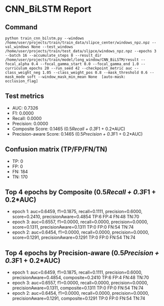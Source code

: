 # CNN_BiLSTM Report

## Command
```
python train_cnn_bilstm.py --windows /home/user/projects/train/train_data/slipce_center/windows_npz.npz --val_windows None --test_windows /home/user/projects/train/test_data/slipce/windows_npz.npz --epochs 3 --batch 16 --accumulate_steps 8 --result_dir /home/user/projects/train/model/long_window/CNN_BiLSTM/result --focal_alpha 0.4 --focal_gamma_start 0.0 --focal_gamma_end 1.0 --curriculum_epochs 20 --run_seed 42 --checkpoint_metric auc --class_weight_neg 1.05 --class_weight_pos 0.8 --mask_threshold 0.6 --mask_mode soft --window_mask_min_mean None  [auto-mask: occlusion_flag]
```

## Test metrics
- AUC: 0.7326
- F1: 0.0000
- Recall: 0.0000
- Precision: 0.0000
- Composite Score: 0.1465 (0.5*Recall + 0.3*F1 + 0.2*AUC)
- Precision-aware Score: 0.1465 (0.5*Precision + 0.3*F1 + 0.2*AUC)
## Confusion matrix (TP/FP/FN/TN)
- TP: 0
- FP: 0
- FN: 184
- TN: 170

## Top 4 epochs by Composite (0.5*Recall + 0.3*F1 + 0.2*AUC)
- epoch 1: auc=0.6459, f1=0.1875, recall=0.1111, precision=0.6000, score=0.2410, precisionAware=0.4854  TP:6 FP:4 FN:48 TN:70
- epoch 3: auc=0.6557, f1=0.0000, recall=0.0000, precision=0.0000, score=0.1311, precisionAware=0.1311  TP:0 FP:0 FN:54 TN:74
- epoch 2: auc=0.6454, f1=0.0000, recall=0.0000, precision=0.0000, score=0.1291, precisionAware=0.1291  TP:0 FP:0 FN:54 TN:74

## Top 4 epochs by Precision-aware (0.5*Precision + 0.3*F1 + 0.2*AUC)
- epoch 1: auc=0.6459, f1=0.1875, recall=0.1111, precision=0.6000, precisionAware=0.4854, composite=0.2410  TP:6 FP:4 FN:48 TN:70
- epoch 3: auc=0.6557, f1=0.0000, recall=0.0000, precision=0.0000, precisionAware=0.1311, composite=0.1311  TP:0 FP:0 FN:54 TN:74
- epoch 2: auc=0.6454, f1=0.0000, recall=0.0000, precision=0.0000, precisionAware=0.1291, composite=0.1291  TP:0 FP:0 FN:54 TN:74
